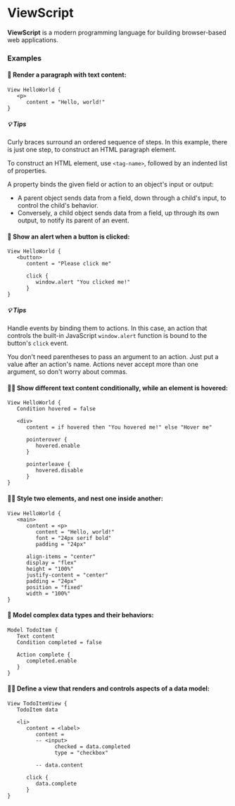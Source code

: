 # ViewScript

**ViewScript** is a modern programming language for building browser-based web applications.

### Examples

#### 🧙 Render a paragraph with text content:

```
View HelloWorld {
   <p>
      content = "Hello, world!"
}
```

##### 💡 Tips

Curly braces surround an ordered sequence of steps. In this example, there is just one step, to construct an HTML paragraph element.

To construct an HTML element, use `<tag-name>`, followed by an indented list of properties.

A property binds the given field or action to an object's input or output:

- A parent object sends data from a field, down through a child's input, to control the child's behavior.
- Conversely, a child object sends data from a field, up through its own output, to notify its parent of an event.

#### 💁 Show an alert when a button is clicked:

```
View HelloWorld {
   <button>
      content = "Please click me"

      click {
         window.alert "You clicked me!"
      }
}
```

##### 💡 Tips

Handle events by binding them to actions. In this case, an action that controls the built-in JavaScript `window.alert` function is bound to the button's `click` event.

You don't need parentheses to pass an argument to an action. Just put a value after an action's name. Actions never accept more than one argument, so don't worry about commas.

#### 🧑‍🔬 Show different text content conditionally, while an element is hovered:

```
View HelloWorld {
   Condition hovered = false

   <div>
      content = if hovered then "You hovered me!" else "Hover me"

      pointerover {
         hovered.enable
      }

      pointerleave {
         hovered.disable
      }
}
```

#### 🧑‍🎨 Style two elements, and nest one inside another:

```
View HelloWorld {
   <main>
      content = <p>
         content = "Hello, world!"
         font = "24px serif bold"
         padding = "24px"

      align-items = "center"
      display = "flex"
      height = "100%"
      justify-content = "center"
      padding = "24px"
      position = "fixed"
      width = "100%"
}
```

#### 👷 Model complex data types and their behaviors:

```
Model TodoItem {
   Text content
   Condition completed = false

   Action complete {
      completed.enable
   }
}
```

#### 🧑‍🏭 Define a view that renders and controls aspects of a data model:

```
View TodoItemView {
   TodoItem data

   <li>
      content = <label>
         content =
         -- <input>
               checked = data.completed
               type = "checkbox"

         -- data.content

      click {
         data.complete
      }
}
```
